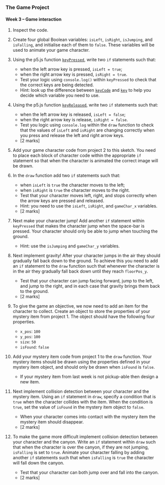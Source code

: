 ### The Game Project

#### Week 3 – Game interaction

1. Inspect the code.

2. Create four global Boolean variables: `isLeft`, `isRight`,
   `isJumping`, and `isFalling`, and initialise each of them to
   `false`. These variables will be used to animate your game
   character.

3. Using the p5.js function
   [`keyPressed`](https://p5js.org/reference/#/p5/keyPressed), write
   two `if` statements such that:
   - when the left arrow key is pressed, `isLeft = true`;
   - when the right arrow key is pressed, `isRight = true`.
   - Test your logic using `console.log()` within `keyPressed` to
     check that the correct keys are being detected.
   - Hint: look up the difference between
     [`keyCode`](https://p5js.org/reference/#/p5/keyCode) and
     [`key`](https://p5js.org/reference/#/p5/key) to help you decide
     which variable you need to use.

4. Using the p5.js function
   [`keyReleased`](https://p5js.org/reference/#/p5/keyReleased), write
   two `if` statements such that:
   - when the left arrow key is released, `isLeft = false`;
   - when the right arrow key is release, `isRight = false`.
   - Test you logic using `console.log` within the `draw` function to
     check that the values of `isLeft` and `isRight` are changing
     correctly when you press and release the left and right arrow
     keys.
   - [2 marks]

5. Add your game character code from project 2 to this sketch. You
   need to place each block of character code within the appropriate
   `if` statement so that when the character is animated the correct
   image will be drawn.

6. In the `draw` function add two `if` statements such that:
   - when `isLeft` is `true` the character moves to the left;
   - when `isRight` is `true` the character moves to the right.
   - Test that your character moves left, right, and stops correctly
     when the arrow keys are pressed and released.
   - Hint: you need to use the `isLeft`, `isRight`, and `gameChar_x`
     variables.
   - [2 marks]

7. Next make your character jump! Add another `if` statement within
   `keyPressed` that makes the character jump when the space-bar is
   pressed. Your character should only be able to jump when touching
   the ground.
   - Hint: use the `isJumping` and `gameChar_y` variables.

8. Next implement gravity! After your character jumps in the air they
   should gradually fall back down to the ground. To achieve this you
   need to add an `if` statement to the `draw` function such that
   whenever the character is in the air they gradually fall back down
   until they reach `floorPos_y`.
   - Test that your character can jump facing forward, jump to the
     left, and jump to the right, and in each case that gravity brings
     them back to the ground.
   - [2 marks]

9. To give the game an objective, we now need to add an item for the
   character to collect. Create an object to store the properties of
   your mystery item from project 1. The object should have the
   following four properties.
   - `x_pos`: `100`
   - `y_pos`: `100`
   - `size`: `50`
   - `isFound`: `false`

10. Add your mystery item code from project 1 to the `draw`
    function. Your mystery items should be drawn using the properties
    defined in your mystery item object, and should only be drawn when
    `isFound` is `false`.
    - If your mystery item from last week is not pickup-able then
      design a new item.

11. Next implement collision detection between your character and the
    mystery item. Using an `if` statement in `draw`, specify a
    condition that is `true` when the character collides with the
    item. When the condition is `true`, set the value of `isFound` in
    the mystery item object to `false`.
    - When your character comes into contact with the mystery item the
      mystery item should disappear.
    - [2 marks]

12. To make the game more difficult implement collision detection
    between your character and the canyon. Write an `if` statement
    within `draw` such that when the character is over the canyon, if
    they are not jumping, `isFalling` is set to `true`. Animate your
    character falling by adding another `if` statements such that when
    `isFalling` is `true` the character will fall down the canyon.
    - Test that your character can both jump over and fall into the
      canyon.
    - [2 marks]
